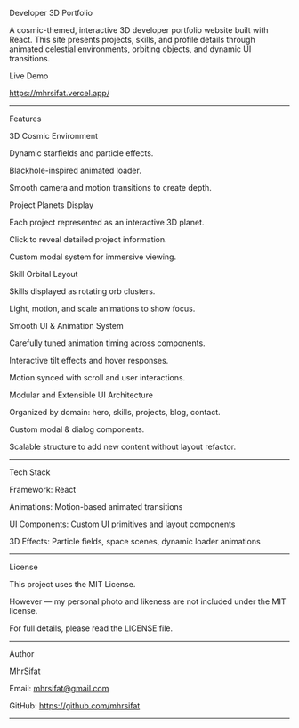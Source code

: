 Developer 3D Portfolio

A cosmic-themed, interactive 3D developer portfolio website built with React. This site presents projects, skills, and profile details through animated celestial environments, orbiting objects, and dynamic UI transitions.

Live Demo

https://mhrsifat.vercel.app/


---

Features

3D Cosmic Environment

Dynamic starfields and particle effects.

Blackhole-inspired animated loader.

Smooth camera and motion transitions to create depth.


Project Planets Display

Each project represented as an interactive 3D planet.

Click to reveal detailed project information.

Custom modal system for immersive viewing.


Skill Orbital Layout

Skills displayed as rotating orb clusters.

Light, motion, and scale animations to show focus.


Smooth UI & Animation System

Carefully tuned animation timing across components.

Interactive tilt effects and hover responses.

Motion synced with scroll and user interactions.


Modular and Extensible UI Architecture

Organized by domain: hero, skills, projects, blog, contact.

Custom modal & dialog components.

Scalable structure to add new content without layout refactor.




---

Tech Stack

Framework: React

Animations: Motion-based animated transitions

UI Components: Custom UI primitives and layout components

3D Effects: Particle fields, space scenes, dynamic loader animations



---

License

This project uses the MIT License.

However — my personal photo and likeness are not included under the MIT license.

For full details, please read the LICENSE file.


---

Author

MhrSifat

Email: mhrsifat@gmail.com

GitHub: https://github.com/mhrsifat



---